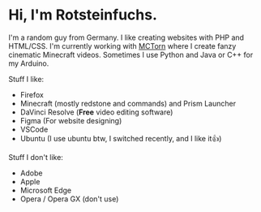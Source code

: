 # Hi, I'm Rotsteinfuchs.
I'm a random guy from Germany.
I like creating websites with PHP and HTML/CSS.
I'm currently working with [MCTorn](https://www.mctorn.de) where I create fanzy cinematic Minecraft videos.
Sometimes I use Python and Java or C++ for my Arduino.

Stuff I like:
- Firefox
- Minecraft (mostly redstone and commands) and Prism Launcher
- DaVinci Resolve (**Free** video editing software)
- Figma (For website designing)
- VSCode
- Ubuntu (I use ubuntu btw, I switched recently, and I like it👍)

Stuff I don't like:
- Adobe
- Apple
- Microsoft Edge
- Opera / Opera GX (don't use)
